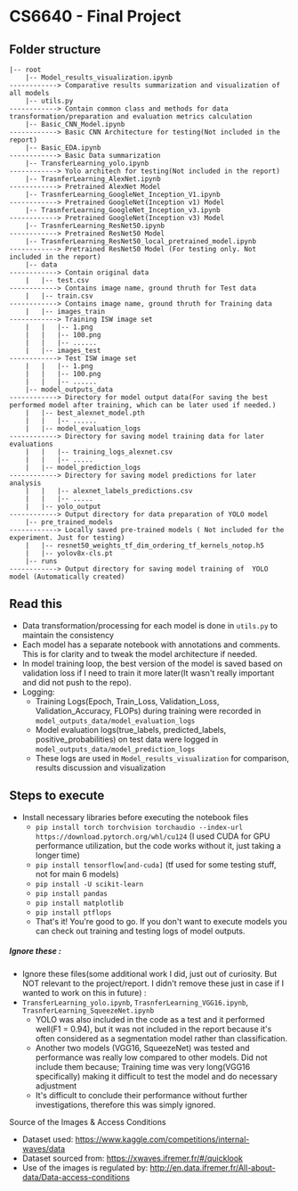 # CS6640 - Final Project


## Folder structure
```
|-- root
    |-- Model_results_visualization.ipynb                             ------------> Comparative results summarization and visualization of all models
    |-- utils.py                                                      ------------> Contain common class and methods for data transformation/preparation and evaluation metrics calculation
    |-- Basic_CNN_Model.ipynb                                         ------------> Basic CNN Architecture for testing(Not included in the report)
    |-- Basic_EDA.ipynb                                               ------------> Basic Data summarization
    |-- TransferLearning_yolo.ipynb                                   ------------> Yolo architech for testing(Not included in the report)
    |-- TrasnferLearning_AlexNet.ipynb                                ------------> Pretrained AlexNet Model
    |-- TrasnferLearning_GoogleNet_Inception_V1.ipynb                 ------------> Pretrained GoogleNet(Inception v1) Model
    |-- TrasnferLearning_GoogleNet_Inception_v3.ipynb                 ------------> Pretrained GoogleNet(Inception v3) Model
    |-- TrasnferLearning_ResNet50.ipynb                               ------------> Pretrained ResNet50 Model
    |-- TrasnferLearning_ResNet50_local_pretrained_model.ipynb        ------------> Pretrained ResNet50 Model (For testing only. Not included in the report)
    |-- data                                                          ------------> Contain original data
    |   |-- test.csv                                                  ------------> Contains image name, ground thruth for Test data
    |   |-- train.csv                                                 ------------> Contains image name, ground thruth for Training data
    |   |-- images_train                                              ------------> Training ISW image set
    |   |   |-- 1.png
    |   |   |-- 100.png
    |   |   |-- ......
    |   |-- images_test                                               ------------> Test ISW image set
    |   |   |-- 1.png
    |   |   |-- 100.png
    |   |   |-- ......
    |-- model_outputs_data                                            ------------> Directory for model output data(For saving the best performed model after training, which can be later used if needed.)
    |   |-- best_alexnet_model.pth
    |   |   |-- ......
    |   |-- model_evaluation_logs                                     ------------> Directory for saving model training data for later evaluations
    |   |   |-- training_logs_alexnet.csv
    |   |   |-- .....
    |   |-- model_prediction_logs                                     ------------> Directory for saving model predictions for later analysis
    |   |   |-- alexnet_labels_predictions.csv
    |   |   |-- .....
    |   |-- yolo_output                                               ------------> Output directory for data preparation of YOLO model
    |-- pre_trained_models                                            ------------> Locally saved pre-trained models ( Not included for the experiment. Just for testing)
    |   |-- resnet50_weights_tf_dim_ordering_tf_kernels_notop.h5
    |   |-- yolov8x-cls.pt
    |-- runs                                                          ------------> Output directory for saving model training of  YOLO model (Automatically created)
```

## Read this
  - Data transformation/processing for each model is done in ```utils.py``` to maintain the consistency
  - Each model has a separate notebook with annotations and comments. This is for clarity and to tweak the model architecture if needed.
  - In model training loop, the best version of the model is saved based on validation loss if I need to train it more later(It wasn't really important and did not push to the repo).
  - Logging:
    - Training Logs(Epoch, Train_Loss, Validation_Loss, Validation_Accuracy, FLOPs) during training were recorded in ```model_outputs_data/model_evaluation_logs``` 
    - Model evaluation logs(true_labels, predicted_labels, positive_probabilities) on test data were logged in ```model_outputs_data/model_prediction_logs``` 
    - These logs are used in ```Model_results_visualization``` for comparison, results discussion and visualization

##  Steps to execute
- Install necessary libraries before executing the notebook files
  - ```pip install torch torchvision torchaudio --index-url https://download.pytorch.org/whl/cu124``` (I used CUDA for GPU performance utilization, but the code works without it, just taking a longer time)
  - ```pip install tensorflow[and-cuda]``` (tf used for some testing stuff, not for main 6 models)
  - ```pip install -U scikit-learn```
  - ```pip install pandas```
  - ```pip install matplotlib```
  - ```pip install ptflops```
  - That's it! You're good to go. If you don't want to execute models you can check out training and testing logs of model outputs.

##### Ignore these :
  - Ignore these files(some additional work I did, just out of curiosity. But NOT relevant to the project/report. I didn't remove these just in case if I wanted to work on this in future) :
  - ```TransferLearning_yolo.ipynb```, ```TrasnferLearning_VGG16.ipynb```, ```TrasnferLearning_SqueezeNet.ipynb```
    - YOLO was also included in the code as a test and it performed well(F1 = 0.94), but it was not included in the report because it's often considered as a segmentation model rather than classification. 
    - Another two models (VGG16, SqueezeNet) was tested and performance was really low compared to other models. Did not include them because; Training time was very long(VGG16 specifically) making it difficult to test the model and do necessary adjustment
    - It's difficult to conclude their performance without further investigations, therefore this was simply ignored.



Source of the Images & Access Conditions
- Dataset used: https://www.kaggle.com/competitions/internal-waves/data
- Dataset sourced from: https://xwaves.ifremer.fr/#/quicklook
- Use of the images is regulated by: http://en.data.ifremer.fr/All-about-data/Data-access-conditions